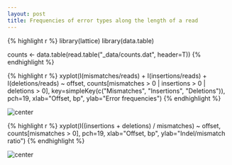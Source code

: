 ```yaml
---
layout: post
title: Frequencies of error types along the length of a read
---
```



{% highlight r %}
library(lattice)
library(data.table)

counts <- data.table(read.table("_data/counts.dat", header=T))
{% endhighlight %}



{% highlight r %}
xyplot(I(mismatches/reads) + I(insertions/reads) + I(deletions/reads) ~ offset, 
       counts[mismatches > 0 | insertions > 0 | deletions > 0], 
       key=simpleKey(c("Mismatches", "Insertions", "Deletions")), 
       pch=19, 
       xlab="Offset, bp",
       ylab="Error frequencies")
{% endhighlight %}

![center](/iontorrent-stats/figures/2012-11-06-frequencies/frequencies.png) 



{% highlight r %}
xyplot(I((insertions + deletions) / mismatches) ~ offset,
       counts[mismatches > 0],
       pch=19,
       xlab="Offset, bp",
       ylab="Indel/mismatch ratio")
{% endhighlight %}

![center](/iontorrent-stats/figures/2012-11-06-frequencies/ratio.png) 

